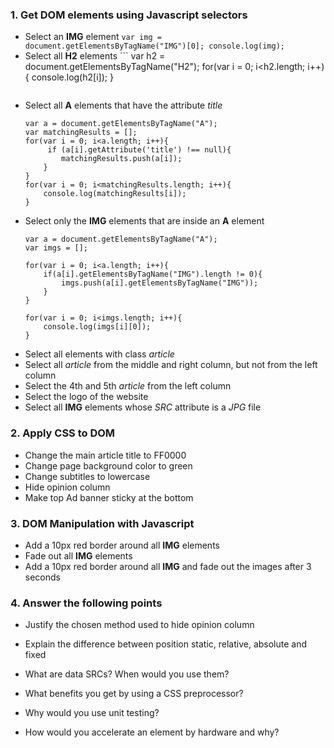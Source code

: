 ### 1. Get DOM elements using Javascript selectors

* Select an __IMG__ element
	```var img = document.getElementsByTagName("IMG")[0]; console.log(img);```
* Select all __H2__ elements
        ```
        var h2 = document.getElementsByTagName("H2");
	for(var i = 0; i<h2.length; i++){
		console.log(h2[i]);
	}
	```
* Select all __A__ elements that have the attribute _title_
	```
	var a = document.getElementsByTagName("A");
	var matchingResults = [];
	for(var i = 0; i<a.length; i++){
		 if (a[i].getAttribute('title') !== null){
			matchingResults.push(a[i]);
		}
	}
	for(var i = 0; i<matchingResults.length; i++){
		console.log(matchingResults[i]);
	}
	```
* Select only the __IMG__ elements that are inside an __A__ element
 	```
 	var a = document.getElementsByTagName("A");
	var imgs = [];
	
	for(var i = 0; i<a.length; i++){
		if(a[i].getElementsByTagName("IMG").length != 0){
			imgs.push(a[i].getElementsByTagName("IMG"));
		}
	}
	
	for(var i = 0; i<imgs.length; i++){
		console.log(imgs[i][0]);
	}
 	```
* Select all elements with class _article_
* Select all _article_ from the middle and right column, but not from the left column
* Select the 4th and 5th _article_ from the left column
* Select the logo of the website
* Select all __IMG__ elements whose _SRC_ attribute is a _JPG_ file

### 2. Apply CSS to DOM

* Change the main article title to FF0000
* Change page background color to green
* Change subtitles to lowercase
* Hide opinion column
* Make top Ad banner sticky at the bottom

### 3. DOM Manipulation with Javascript

* Add a 10px red border around all __IMG__ elements 
* Fade out all __IMG__ elements
* Add a 10px red border around all __IMG__ and fade out the images after 3 seconds

### 4. Answer the following points

* Justify the chosen method used to hide opinion column

* Explain the difference between position static, relative, absolute and fixed

* What are data SRCs? When would you use them?

* What benefits you get by using a CSS preprocessor?

* Why would you use unit testing?

* How would you accelerate an element by hardware and why?



